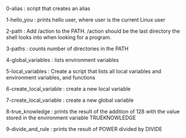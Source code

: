 0-alias : script that creates an alias

1-hello_you : prints hello user, where user is the current Linux user

2-path : Add /action to the PATH. /action should be the last directory the shell looks into when looking for a program.

3-paths : counts number of directories in the PATH 

4-global_variables : lists environment variables

5-local_variables : Create a script that lists all local variables and environment variables, and functions

6-create_local_variable : create a new local variable

7-create_local_variable : create a new global variable

8-true_knowledge : prints the result of the addition of 128 with the value stored in the environment variable TRUEKNOWLEDGE

9-divide_and_rule : prints the result of POWER divided by DIVIDE


